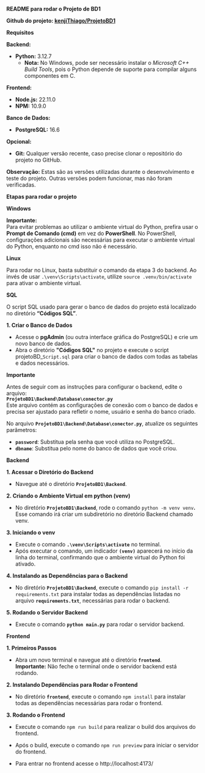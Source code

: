 **README para rodar o Projeto de BD1**

**Github do projeto: [kenjiThiago/ProjetoBD1](https://github.com/kenjiThiago/ProjetoBD1)**

**Requisitos**

**Backend:**

* **Python:** 3.12.7  
  * **Nota:** No Windows, pode ser necessário instalar o *Microsoft C++ Build Tools*, pois o Python depende de suporte para compilar alguns componentes em C.

**Frontend:**

* **Node.js:** 22.11.0  
* **NPM:** 10.9.0

**Banco de Dados:**

* **PostgreSQL:** 16.6

**Opcional:**

* **Git:** Qualquer versão recente, caso precise clonar o repositório do projeto no GitHub.

**Observação:** Estas são as versões utilizadas durante o desenvolvimento e teste do projeto. Outras versões podem funcionar, mas não foram verificadas.

**Etapas para rodar o projeto**

**Windows**

**Importante:**  
Para evitar problemas ao utilizar o ambiente virtual do Python, prefira usar o **Prompt de Comando (cmd)** em vez do **PowerShell**. No PowerShell, configurações adicionais são necessárias para executar o ambiente virtual do Python, enquanto no cmd isso não é necessário.

**Linux**

Para rodar no Linux, basta substituir o comando da etapa 3 do backend. Ao invés de usar `.\venv\Scripts\activate`, utilize `source .venv/bin/activate` para ativar o ambiente virtual.

**SQL**

O script SQL usado para gerar o banco de dados do projeto está localizado no diretório **“Códigos SQL”**.

**1\. Criar o Banco de Dados**

* Acesse o **pgAdmin** (ou outra interface gráfica do PostgreSQL) e crie um novo banco de dados.  
* Abra o diretório **"Códigos SQL"** no projeto e execute o script projetoBD\_`Script.sql` para criar o banco de dados com todas as tabelas e dados necessários.

**Importante**

Antes de seguir com as instruções para configurar o backend, edite o arquivo:  
**`ProjetoBD1\Backend\Database\conector.py`**  
Este arquivo contém as configurações de conexão com o banco de dados e precisa ser ajustado para refletir o nome, usuário e senha do banco criado.

No arquivo **`ProjetoBD1\Backend\Database\conector.py`**, atualize os seguintes parâmetros:

* **`password`**: Substitua pela senha que você utiliza no PostgreSQL.  
* **`dbname`**: Substitua pelo nome do banco de dados que você criou.

**Backend**

**1\. Acessar o Diretório do Backend**

* Navegue até o diretório **`ProjetoBD1\Backend`**.

**2\. Criando o Ambiente Virtual em python (venv)**

* No diretório **`ProjetoBD1\Backend`**, rode o comando `python -m venv venv`**.** Esse comando irá criar um subdiretório no diretório Backend chamado venv.

**3\. Iniciando o venv**

* Execute o comando **`.\venv\Scripts\activate`** no terminal.  
* Após executar o comando, um indicador **`(venv)`** aparecerá no início da linha do terminal, confirmando que o ambiente virtual do Python foi ativado.

**4\. Instalando as Dependências para o Backend**

* No diretório **`ProjetoBD1\Backend`**, execute o comando `pip install -r requirements.txt` para instalar todas as dependências listadas no arquivo **`requirements.txt`**, necessárias para rodar o backend.

**5\. Rodando o Servidor Backend**

* Execute o comando **`python main.py`** para rodar o servidor backend.

**Frontend**

**1\. Primeiros Passos**

* Abra um novo terminal e navegue até o diretório **`frontend`**.  
  **Importante:** Não feche o terminal onde o servidor backend está rodando.

**2\. Instalando Dependências para Rodar o Frontend**

* No diretório **`frontend`**, execute o comando `npm install` para instalar todas as dependências necessárias para rodar o frontend.

**3\. Rodando o Frontend**

* Execute o comando `npm run build` para realizar o build dos arquivos do frontend.

* Após o build, execute o comando `npm run preview` para iniciar o servidor do frontend.

* Para entrar no frontend acesse o http://localhost:4173/
